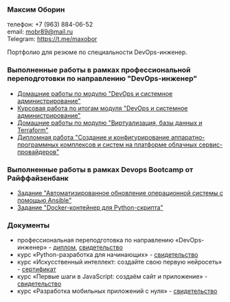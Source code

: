 ### Максим Оборин

телефон: +7 (963) 884-06-52  
email: mobr89@mail.ru  
Telegram: https://t.me/maxobor

Портфолио для резюме по специальности DevOps-инженер.

### Выполненные работы в рамках профессиональной переподготовки по направлению "DevOps-инженер"
- [Домашние работы по модулю "DevOps и системное администрирование"](https://github.com/OborinMaxim/devops-netology/blob/Homeworks/Homeworks/README_SYSADM.md)
- [Курсовая работа по итогам модуля "DevOps и системное администрирование"](https://github.com/OborinMaxim/devops-netology/blob/Homeworks/Homeworks/course1.md)
- [Домашние работы по модулю "Виртуализация, базы данных и Terraform"](https://github.com/OborinMaxim/devops-netology/blob/Homeworks/Homeworks/README_VIRT.md)  
- [Дипломная работа "Создание и конфигурирование аппаратно-программных комплексов и систем на платформе облачных сервис-провайдеров"](https://github.com/OborinMaxim/devops-netology/tree/Homeworks/Graduate) 

### Выполненные работы в рамках Devops Bootcamp от Райффайзенбанк
- [Задание "Автоматизированное обновление операционной системы c помощью Ansible"](https://github.com/OborinMaxim/devops-bootcamp/tree/master/Ansible)
- [Задание "Docker-контейнер для Python-скрипта"](https://github.com/OborinMaxim/devops-bootcamp/tree/master/Containerization)

### Документы
- профессиональная переподготовка по направлению «DevOps-инженер» - [диплом](https://github.com/OborinMaxim/portfolio/blob/master/certs/diploma1.jpg), [свидетельство](https://github.com/OborinMaxim/portfolio/blob/master/certs/diploma2.jpg)
- курс «Python-разработка для начинающих» - [свидетельство](https://github.com/OborinMaxim/portfolio/blob/master/certs/python.jpg)
- курс «Искусственный интеллект: создайте свою первую нейросеть» - [сертификат](https://github.com/OborinMaxim/portfolio/blob/master/certs/neuro.jpg)
- курс «Первые шаги в JavaScript: создаём сайт и приложение» - [свидетельство](https://github.com/OborinMaxim/portfolio/blob/master/certs/site.jpg)
- курс «Разработка мобильных приложений с нуля» - [свидетельство](https://github.com/OborinMaxim/portfolio/blob/master/certs/mobile.jpg)